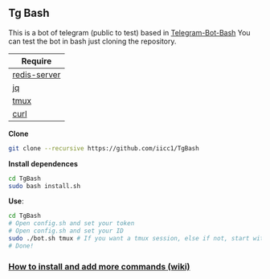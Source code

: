 Tg Bash
-
This is a bot of telegram (public to test) based in [Telegram-Bot-Bash](https://github.com/topkecleon/telegram-bot-bash)
You can test the bot in bash just cloning the repository.


| Require  |
| ------------- |
| [redis-server](https://github.com/antirez/redis)  |
| [jq](https://github.com/stedolan/jq)  |
| [tmux](http://github.com/tmux/tmux)  |
| [curl](https://github.com/curl/curl) |

**Clone**
```bash
git clone --recursive https://github.com/iicc1/TgBash
```

**Install dependences**
```bash
cd TgBash
sudo bash install.sh
```

**Use**:
``` bash
cd TgBash
# Open config.sh and set your token
# Open config.sh and set your ID
sudo ./bot.sh tmux # If you want a tmux session, else if not, start without "tmux"
# Done!
```

### [How to install and add more commands (wiki)](https://github.com/iicc1/TgBash/wiki)





